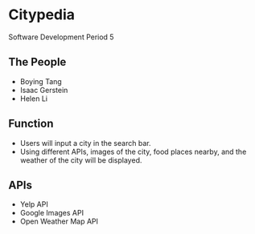 # Citypedia
Software Development Period 5

## The People
- Boying Tang
- Isaac Gerstein
- Helen Li

## Function
- Users will input a city in the search bar.
- Using different APIs, images of the city, food places nearby, and the weather of the city will be displayed.

## APIs
- Yelp API
- Google Images API
- Open Weather Map API
